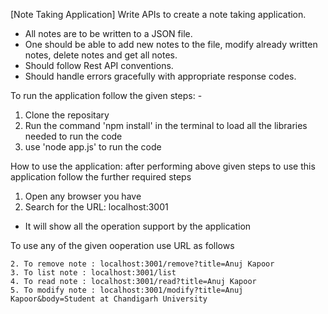   [Note Taking Application]
Write APIs to create a note taking application.
- All notes are to be written to a JSON file.
- One should be able to add new notes to the file, modify already written notes, delete notes and get all notes.
- Should follow Rest API conventions.
- Should handle errors gracefully with appropriate response codes.

To run the application follow the given steps: -
1. Clone the repositary
2. Run the command 'npm install' in the terminal to load all the libraries needed to run the code
3. use 'node app.js' to run the code


How to use the application:
after performing above given steps to use this application follow the further required steps
1. Open any browser you have
2. Search for the URL: localhost:3001
* It will show all the operation support by the application

To use any of the given ooperation use URL as follows

```1. To add note : localhost:3001/add?title=Anuj Kapoor&body=Software Engineering Intern at SpringWorks
2. To remove note : localhost:3001/remove?title=Anuj Kapoor
3. To list note : localhost:3001/list
4. To read note : localhost:3001/read?title=Anuj Kapoor
5. To modify note : localhost:3001/modify?title=Anuj Kapoor&body=Student at Chandigarh University
```
